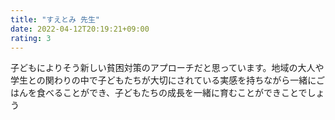 ```yaml
---
title: "すえとみ 先生"
date: 2022-04-12T20:19:21+09:00
rating: 3
---
```

子どもによりそう新しい貧困対策のアプローチだと思っています。地域の大人や学生との関わりの中で子どもたちが大切にされている実感を持ちながら一緒にごはんを食べることができ、子どもたちの成長を一緒に育むことができことでしょう

